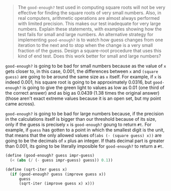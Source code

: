 > The `good-enough?` test used in computing square roots will not be very effective
> for finding the square roots of very small numbers. Also, in real computers,
> arithmetic operations are almost always performed with limited precision.
> This makes our test inadequate for very large numbers. Explain these statements,
> with examples showing how the test fails for small and large numbers. An
> alternative strategy for implementing `good-enough?` is to watch how guess changes
> from one iteration to the next and to stop when the change is a very small
> fraction of the guess. Design a square-root procedure that uses this kind of end
> test. Does this work better for small and large numbers?

`good-enough?` is going to be bad for small numbers because as the value of `x` gets closer to, in this case, 0.001, the differences between `x` and `(square guess)` are going to be around the same size as `x` itself. For example, if `x` is indeed 0.001, his square root is going to be approximately 0.0316, but `good-enough?` is going to give the green light to values as low as 0.01 (one third of the correct answer) and as big as 0.0439 (1.38 times the original answer) (those aren't exact extreme values because it is an open set, but my point came across).

`good-enough?` is going to be bad for large numbers because, if the precision in the calculations itself is bigger than our threshold because of its size, only if the guess is precisely `x` is `good-enough?` goung to return `#t`. For example, if `guess` has gotten to a point in which the smallest digit is the unit, that means that the only allowed values of`(abs (- (square guess) x))` are going to be the decimals of `x` plus an integer. If thats decimal part is greater than 0.001, its going to be literally imposible for `good-enough?` to return a `#t`.

```scheme 
(define (good-enough? guess impr-guess)
  (< (abs (/ (- guess impr-guess) guess)) 0.1))

(define (sqrt-iter guess x)
  (if (good-enough? guess (improve guess x))
      guess
      (sqrt-iter (improve guess x) x)))
```

